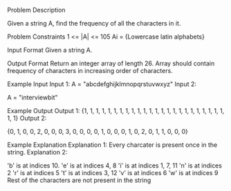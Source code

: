 Problem Description
 
 

Given a string A, find the frequency of all the characters in it.


Problem Constraints
1 <= |A| <= 105
Ai = {Lowercase latin alphabets}


Input Format
Given a string A.


Output Format
Return an integer array of length 26.
Array should contain frequency of characters in increasing order of characters.


Example Input
Input 1:
A = "abcdefghijklmnopqrstuvwxyz"
Input 2:

A = "interviewbit"


Example Output
Output 1:
{1, 1, 1, 1, 1, 1, 1, 1, 1, 1, 1, 1, 1, 1, 1, 1, 1, 1, 1, 1, 1, 1, 1, 1, 1, 1}
Output 2:

{0, 1, 0, 0, 2, 0, 0, 0, 3, 0, 0, 0, 0, 1, 0, 0, 0, 1, 0, 2, 0, 1, 1, 0, 0, 0}


Example Explanation
Explanation 1:
Every charcater is present once in the string.
Explanation 2:

'b' is at indices 10.
'e' is at indices 4, 8
'i' is at indices 1, 7, 11
'n' is at indices 2
'r' is at indices 5
't' is at indices 3, 12
'v' is at indices 6
'w' is at indices 9
Rest of the characters are not present in the string
